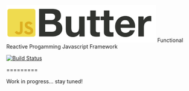 ![Butter.js logo](https://raw.githubusercontent.com/GianlucaGuarini/Butter.js/master/logos/logo.png)
Functional Reactive Progamming Javascript Framework

[![Build Status](https://travis-ci.org/GianlucaGuarini/Butter.js.svg?branch=master)](https://travis-ci.org/GianlucaGuarini/Butter.js)

=========

Work in progress... stay tuned!


